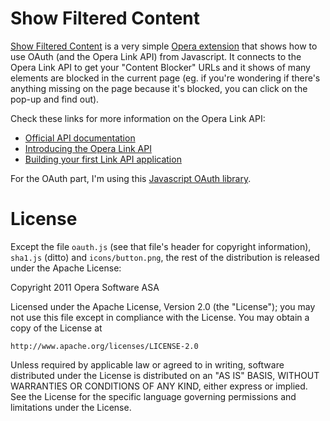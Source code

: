 Show Filtered Content
=====================

[Show Filtered Content](https://addons.opera.com/addons/extensions/details/show-filtered-content/)
is a very simple
[Opera extension](https://addons.opera.com/addons/extensions/) that
shows how to use OAuth (and the Opera Link API) from Javascript. It
connects to the Opera Link API to get your "Content Blocker" URLs and
it shows of many elements are blocked in the current page (eg. if
you're wondering if there's anything missing on the page because it's
blocked, you can click on the pop-up and find out).

Check these links for more information on the Opera Link API:

* [Official API documentation](http://www.opera.com/docs/apis/linkrest/)
* [Introducing the Opera Link API](http://dev.opera.com/articles/view/introducing-the-opera-link-api/)
* [Building your first Link API application](http://dev.opera.com/articles/view/building-your-first-link-api-application/)

For the OAuth part, I'm using this [Javascript OAuth library](http://oauth.googlecode.com/svn/code/javascript/).

License
=======

Except the file `oauth.js` (see that file's header for copyright
information), `sha1.js` (ditto) and `icons/button.png`, the rest of
the distribution is released under the Apache License:


Copyright 2011 Opera Software ASA

Licensed under the Apache License, Version 2.0 (the "License");
you may not use this file except in compliance with the License.
You may obtain a copy of the License at

    http://www.apache.org/licenses/LICENSE-2.0

Unless required by applicable law or agreed to in writing, software
distributed under the License is distributed on an "AS IS" BASIS,
WITHOUT WARRANTIES OR CONDITIONS OF ANY KIND, either express or implied.
See the License for the specific language governing permissions and
limitations under the License.
